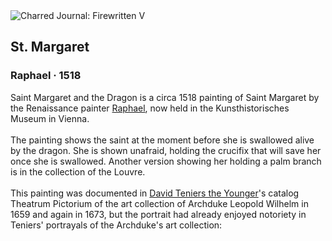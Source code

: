 <div class="artwork-of-the-day">
  <div class="container">
    <div class="img-wrapper">
      <img
        src="https://uploads3.wikiart.org/images/raphael/st-margaret-1518.jpg"
        alt="Charred Journal: Firewritten V" />
    </div>
    <div class="artwork-detail">
      <div class="artwork-origin"> 
        <h2 class="artwork-name">St. Margaret</h2>
        <h3 class="artist">
          Raphael
                    ·  1518
        </h3>
      </div>
      <p class="description">
        <span class="artwork-description-text ng-binding" ng-bind-html="viewModel.ArtworkOfTheDay.Description | unsafe">Saint Margaret and the Dragon is a circa 1518 painting of Saint Margaret by the Renaissance painter <a target="_blank" href="/en/raphael">Raphael</a>, now held in the Kunsthistorisches Museum in Vienna.
<br>
<br>The painting shows the saint at the moment before she is swallowed alive by the dragon. She is shown unafraid, holding the crucifix that will save her once she is swallowed. Another version showing her holding a palm branch is in the collection of the Louvre.
<br>
<br>This painting was documented in <a target="_blank" href="/en/david-teniers-the-younger">David Teniers the Younger</a>'s catalog Theatrum Pictorium of the art collection of Archduke Leopold Wilhelm in 1659 and again in 1673, but the portrait had already enjoyed notoriety in Teniers' portrayals of the Archduke's art collection:</span>
                        <div class="text-shadow-container" ng-show="showShadow" style=""></div>
      </p>
    </div>
  </div>

</div>
